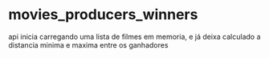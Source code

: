 # movies_producers_winners
 api inicia carregando uma lista de filmes em memoria, e já deixa calculado a distancia minima e maxima entre os ganhadores
